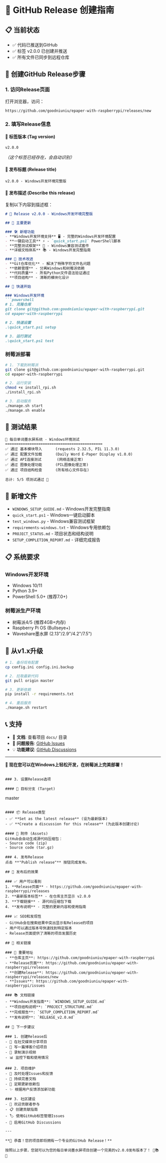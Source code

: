 # 🚀 GitHub Release 创建指南

## 📋 当前状态
- ✅ 代码已推送到GitHub
- ✅ 标签 v2.0.0 已创建并推送
- ✅ 所有文件已同步到远程仓库

## 🎯 创建GitHub Release步骤

### 1. 访问Release页面
打开浏览器，访问：
```
https://github.com/goodniuniu/epaper-with-raspberrypi/releases/new
```

### 2. 填写Release信息

#### 📌 标签版本 (Tag version)
```
v2.0.0
```
*（这个标签已经存在，会自动识别）*

#### 📝 发布标题 (Release title)
```
v2.0.0 - Windows开发环境完整版
```

#### 📄 发布描述 (Describe this release)
复制以下内容到描述框：

```markdown
# 🚀 Release v2.0.0 - Windows开发环境完整版

## 🎯 主要更新

### 🛠️ 新增功能
- **Windows开发环境支持** 🖥️ - 完整的Windows开发环境配置
- **一键启动工具** ⚡ - `quick_start.ps1` PowerShell脚本
- **完整测试框架** 🧪 - Windows兼容测试套件
- **详细文档体系** 📚 - Windows开发完整指南

### 🔧 技术改进
- **Git仓库优化** - 解决了特殊字符文件名问题
- **依赖管理** - 分离Windows和树莓派依赖
- **代码质量** - 所有Python文件语法验证通过
- **项目结构** - 清晰的模块化设计

## 🚀 快速开始

### Windows开发环境
```powershell
# 1. 克隆仓库
git clone git@github.com:goodniuniu/epaper-with-raspberrypi.git
cd epaper-with-raspberrypi

# 2. 快速设置
.\quick_start.ps1 setup

# 3. 运行测试
.\quick_start.ps1 test
```

### 树莓派部署
```bash
# 1. 下载到树莓派
git clone git@github.com:goodniuniu/epaper-with-raspberrypi.git
cd epaper-with-raspberrypi

# 2. 运行安装
chmod +x install_rpi.sh
./install_rpi.sh

# 3. 启动服务
./manage.sh start
./manage.sh enable
```

## 🧪 测试结果
```
🚀 每日单词墨水屏系统 - Windows环境测试
============================================
✅ 通过 基本模块导入      (requests 2.32.5, PIL 11.3.0)
✅ 通过 配置文件加载      (Daily Word E-Paper Display v1.0.0)
✅ 通过 API连接测试       (网络连接正常)
✅ 通过 图像处理功能      (PIL图像处理正常)
✅ 通过 项目结构检查      (所有核心文件存在)

总计: 5/5 项测试通过 🎉
```

## 📁 新增文件
- `WINDOWS_SETUP_GUIDE.md` - Windows开发完整指南
- `quick_start.ps1` - Windows一键启动脚本
- `test_windows.py` - Windows兼容测试框架
- `requirements-windows.txt` - Windows专用依赖包
- `PROJECT_STATUS.md` - 项目状态和结构说明
- `SETUP_COMPLETION_REPORT.md` - 详细完成报告

## 📋 系统要求

### Windows开发环境
- Windows 10/11
- Python 3.9+
- PowerShell 5.0+ (推荐7.0+)

### 树莓派生产环境
- 树莓派4/5 (推荐4GB+内存)
- Raspberry Pi OS (Bullseye+)
- Waveshare墨水屏 (2.13"/2.9"/4.2"/7.5")

## 🔄 从v1.x升级
```bash
# 1. 备份现有配置
cp config.ini config.ini.backup

# 2. 拉取最新代码
git pull origin master

# 3. 更新依赖
pip install -r requirements.txt

# 4. 重启服务
./manage.sh restart
```

## 📞 支持
- 📖 **文档**: 查看项目 `docs/` 目录
- 🐛 **问题报告**: [GitHub Issues](https://github.com/goodniuniu/epaper-with-raspberrypi/issues)
- 💡 **功能建议**: [GitHub Discussions](https://github.com/goodniuniu/epaper-with-raspberrypi/discussions)

---

**🚀 现在您可以在Windows上轻松开发，在树莓派上完美部署！**
```

### 3. 设置Release选项

#### 🎯 目标分支 (Target)
```
master
```

#### 📦 Release类型
- ✅ **Set as the latest release** (设为最新版本)
- ✅ **Create a discussion for this release** (为此版本创建讨论)

#### 📎 附件 (Assets)
GitHub会自动生成源代码压缩包：
- Source code (zip)
- Source code (tar.gz)

### 4. 发布Release
点击 **"Publish release"** 按钮完成发布。

## 🎊 发布后的效果

### ✅ 用户可以看到
1. **Release页面** - https://github.com/goodniuniu/epaper-with-raspberrypi/releases
2. **最新版本标签** - 在仓库主页显示 v2.0.0
3. **下载链接** - 源代码压缩包下载
4. **发布说明** - 完整的更新内容和使用指南

### 📈 SEO和发现性
- GitHub会在搜索结果中突出显示有Release的项目
- 用户可以通过版本号快速找到特定版本
- Release页面提供了清晰的项目发展历史

## 🔗 相关链接

### 📍 重要地址
- **仓库主页**: https://github.com/goodniuniu/epaper-with-raspberrypi
- **Release页面**: https://github.com/goodniuniu/epaper-with-raspberrypi/releases
- **创建Release**: https://github.com/goodniuniu/epaper-with-raspberrypi/releases/new
- **Issues**: https://github.com/goodniuniu/epaper-with-raspberrypi/issues

### 📚 文档链接
- **Windows开发指南**: `WINDOWS_SETUP_GUIDE.md`
- **项目结构说明**: `PROJECT_STRUCTURE.md`
- **完成报告**: `SETUP_COMPLETION_REPORT.md`
- **发布说明**: `RELEASE_v2.0.md`

## 🎯 下一步建议

### 1. 创建Release后
- 📢 在社交媒体分享项目
- 📝 写一篇博客介绍项目
- 🎥 录制演示视频
- 📊 监控下载和使用情况

### 2. 项目维护
- 🐛 及时处理Issues和反馈
- 📖 持续完善文档
- 🔄 定期更新依赖包
- ✨ 根据用户反馈添加新功能

### 3. 社区建设
- 🤝 欢迎贡献者参与
- 📋 创建贡献指南
- 🏷️ 使用GitHub标签管理Issues
- 💬 启用GitHub Discussions

---

**🎉 恭喜！您的项目即将拥有一个专业的GitHub Release！**

按照以上步骤，您就可以为您的每日单词墨水屏项目创建一个完美的v2.0.0发布版本了！ 🚀📚✨